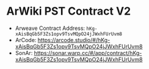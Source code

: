 # ArWiki PST Contract V2

- Arweave Contract Address: `hKg-xAisBqGb5F3Zs1opv9TsvMQpO24jJWxhFUrUvm8`
- ArCode: https://arcode.studio/#/hKg-xAisBqGb5F3Zs1opv9TsvMQpO24jJWxhFUrUvm8
- SonAr: https://sonar.warp.cc/#/app/contract/hKg-xAisBqGb5F3Zs1opv9TsvMQpO24jJWxhFUrUvm8
